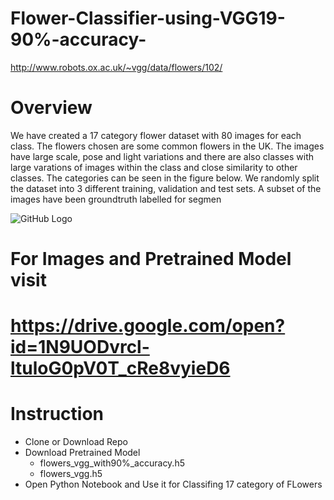 # Flower-Classifier-using-VGG19-90%-accuracy-

http://www.robots.ox.ac.uk/~vgg/data/flowers/102/
# Overview
We have created a 17 category flower dataset with 80 images for each class. The flowers chosen are some common flowers in the UK. The images have large scale, pose and light variations and there are also classes with large varations of images within the class and close similarity to other classes. The categories can be seen in the figure below. We randomly split the dataset into 3 different training, validation and test sets. A subset of the images have been groundtruth labelled for segmen

![GitHub Logo](http://www.robots.ox.ac.uk/~vgg/data/flowers/17/categories.jpg)


# For Images and Pretrained Model visit
# https://drive.google.com/open?id=1N9UODvrcl-ltuloG0pV0T_cRe8vyieD6

# Instruction

* Clone or Download Repo
* Download Pretrained Model 
  * flowers_vgg_with90%_accuracy.h5
  * flowers_vgg.h5
* Open Python Notebook and Use  it for Classifing 17 category of FLowers

